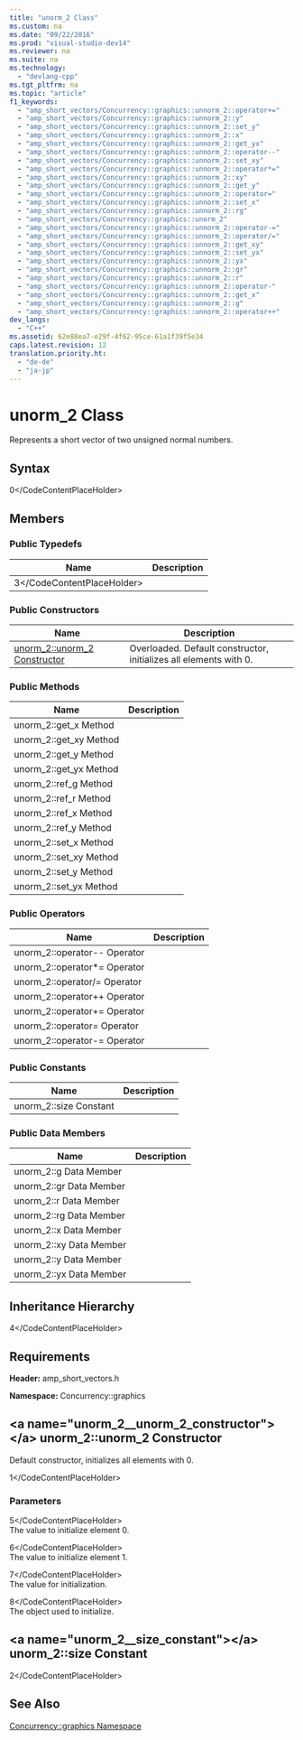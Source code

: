 ```yaml
---
title: "unorm_2 Class"
ms.custom: na
ms.date: "09/22/2016"
ms.prod: "visual-studio-dev14"
ms.reviewer: na
ms.suite: na
ms.technology: 
  - "devlang-cpp"
ms.tgt_pltfrm: na
ms.topic: "article"
f1_keywords: 
  - "amp_short_vectors/Concurrency::graphics::unnorm_2::operator+="
  - "amp_short_vectors/Concurrency::graphics::unnorm_2::y"
  - "amp_short_vectors/Concurrency::graphics::unnorm_2::set_y"
  - "amp_short_vectors/Concurrency::graphics::unnorm_2::x"
  - "amp_short_vectors/Concurrency::graphics::unnorm_2::get_yx"
  - "amp_short_vectors/Concurrency::graphics::unnorm_2::operator--"
  - "amp_short_vectors/Concurrency::graphics::unnorm_2::set_xy"
  - "amp_short_vectors/Concurrency::graphics::unnorm_2::operator*="
  - "amp_short_vectors/Concurrency::graphics::unnorm_2::xy"
  - "amp_short_vectors/Concurrency::graphics::unnorm_2::get_y"
  - "amp_short_vectors/Concurrency::graphics::unnorm_2::operator="
  - "amp_short_vectors/Concurrency::graphics::unnorm_2::set_x"
  - "amp_short_vectors/Concurrency::graphics::unnorm_2::rg"
  - "amp_short_vectors/Concurrency::graphics::unorm_2"
  - "amp_short_vectors/Concurrency::graphics::unnorm_2::operator-="
  - "amp_short_vectors/Concurrency::graphics::unnorm_2::operator/="
  - "amp_short_vectors/Concurrency::graphics::unnorm_2::get_xy"
  - "amp_short_vectors/Concurrency::graphics::unnorm_2::set_yx"
  - "amp_short_vectors/Concurrency::graphics::unnorm_2::yx"
  - "amp_short_vectors/Concurrency::graphics::unnorm_2::gr"
  - "amp_short_vectors/Concurrency::graphics::unnorm_2::r"
  - "amp_short_vectors/Concurrency::graphics::unnorm_2::operator-"
  - "amp_short_vectors/Concurrency::graphics::unnorm_2::get_x"
  - "amp_short_vectors/Concurrency::graphics::unnorm_2::g"
  - "amp_short_vectors/Concurrency::graphics::unnorm_2::operator++"
dev_langs: 
  - "C++"
ms.assetid: 62e88ea7-e29f-4f62-95ce-61a1f39f5e34
caps.latest.revision: 12
translation.priority.ht: 
  - "de-de"
  - "ja-jp"
---
```

# unorm_2 Class
Represents a short vector of two unsigned normal numbers.  
  
## Syntax  
  
<CodeContentPlaceHolder>0\</CodeContentPlaceHolder>  
## Members  
  
### Public Typedefs  
  
|Name|Description|  
|----------|-----------------|  
|<CodeContentPlaceHolder>3\</CodeContentPlaceHolder>||  
  
### Public Constructors  
  
|Name|Description|  
|----------|-----------------|  
|[unorm_2::unorm_2 Constructor](#unorm_2__unorm_2_constructor)|Overloaded. Default constructor, initializes all elements with 0.|  
  
### Public Methods  
  
|Name|Description|  
|----------|-----------------|  
|unorm_2::get_x Method||  
|unorm_2::get_xy Method||  
|unorm_2::get_y Method||  
|unorm_2::get_yx Method||  
|unorm_2::ref_g Method||  
|unorm_2::ref_r Method||  
|unorm_2::ref_x Method||  
|unorm_2::ref_y Method||  
|unorm_2::set_x Method||  
|unorm_2::set_xy Method||  
|unorm_2::set_y Method||  
|unorm_2::set_yx Method||  
  
### Public Operators  
  
|Name|Description|  
|----------|-----------------|  
|unorm_2::operator-- Operator||  
|unorm_2::operator*= Operator||  
|unorm_2::operator/= Operator||  
|unorm_2::operator++ Operator||  
|unorm_2::operator+= Operator||  
|unorm_2::operator= Operator||  
|unorm_2::operator-= Operator||  
  
### Public Constants  
  
|Name|Description|  
|----------|-----------------|  
|unorm_2::size Constant||  
  
### Public Data Members  
  
|Name|Description|  
|----------|-----------------|  
|unorm_2::g Data Member||  
|unorm_2::gr Data Member||  
|unorm_2::r Data Member||  
|unorm_2::rg Data Member||  
|unorm_2::x Data Member||  
|unorm_2::xy Data Member||  
|unorm_2::y Data Member||  
|unorm_2::yx Data Member||  
  
## Inheritance Hierarchy  
 <CodeContentPlaceHolder>4\</CodeContentPlaceHolder>  
  
## Requirements  
 **Header:** amp_short_vectors.h  
  
 **Namespace:** Concurrency::graphics  
  
##  \<a name="unorm_2__unorm_2_constructor">\</a>  unorm_2::unorm_2 Constructor  
 Default constructor, initializes all elements with 0.  
  
<CodeContentPlaceHolder>1\</CodeContentPlaceHolder>  
### Parameters  
 <CodeContentPlaceHolder>5\</CodeContentPlaceHolder>  
 The value to initialize element 0.  
  
 <CodeContentPlaceHolder>6\</CodeContentPlaceHolder>  
 The value to initialize element 1.  
  
 <CodeContentPlaceHolder>7\</CodeContentPlaceHolder>  
 The value for initialization.  
  
 <CodeContentPlaceHolder>8\</CodeContentPlaceHolder>  
 The object used to initialize.  
  
##  \<a name="unorm_2__size_constant">\</a>  unorm_2::size Constant  
  
<CodeContentPlaceHolder>2\</CodeContentPlaceHolder>  
## See Also  
 [Concurrency::graphics Namespace](../vs140/concurrency--graphics-namespace.md)
